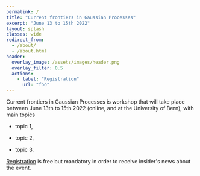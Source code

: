 ```yaml
---
permalink: /
title: "Current frontiers in Gaussian Processes"
excerpt: "June 13 to 15th 2022"
layout: splash
classes: wide
redirect_from: 
  - /about/
  - /about.html
header:
  overlay_image: /assets/images/header.png
  overlay_filter: 0.5
  actions:
    - label: "Registration"
      url: "foo"
---
```


Current frontiers in Gaussian Processes is workshop that will take place between June 13th to 15th 2022 (online, and at the University of Bern), with main topics

  *  topic 1, 

  *  topic 2,  

  *  topic 3. 

[Registration](bar) is free but mandatory in order to receive insider's news about the event.